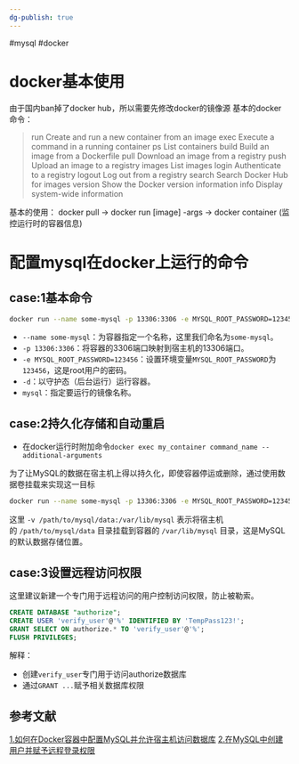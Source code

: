```yaml
---
dg-publish: true
---
```


#mysql #docker
# docker基本使用

由于国内ban掉了docker hub，所以需要先修改docker的镜像源
基本的docker 命令：

>   run         Create and run a new container from an image
  exec        Execute a command in a running container
  ps          List containers
  build       Build an image from a Dockerfile
  pull        Download an image from a registry
  push        Upload an image to a registry
  images      List images
  login       Authenticate to a registry
  logout      Log out from a registry
  search      Search Docker Hub for images
  version     Show the Docker version information
  info        Display system-wide information

基本的使用： 
docker pull -> docker run [image] -args -> docker container (监控运行时的容器信息)

# 配置mysql在docker上运行的命令

## case:1基本命令

````bash
docker run --name some-mysql -p 13306:3306 -e MYSQL_ROOT_PASSWORD=123456 -d mysql
````
- `--name some-mysql`：为容器指定一个名称，这里我们命名为`some-mysql`。
- `-p 13306:3306`：将容器的3306端口映射到宿主机的13306端口。
- `-e MYSQL_ROOT_PASSWORD=123456`：设置环境变量`MYSQL_ROOT_PASSWORD`为`123456`，这是root用户的密码。
- `-d`：以守护态（后台运行）运行容器。
- `mysql`：指定要运行的镜像名称。

## case:2持久化存储和自动重启

- 在docker运行时附加命令`docker exec my_container command_name --additional-arguments`

为了让MySQL的数据在宿主机上得以持久化，即使容器停运或删除，通过使用数据卷挂载来实现这一目标
```bash
docker run --name some-mysql -p 13306:3306 -e MYSQL_ROOT_PASSWORD=123456 -v /path/to/mysql/data:/var/lib/mysql -d mysql
```
这里 `-v /path/to/mysql/data:/var/lib/mysql` 表示将宿主机的 `/path/to/mysql/data` 目录挂载到容器的 `/var/lib/mysql` 目录，这是MySQL的默认数据存储位置。

## case:3设置远程访问权限

这里建议新建一个专门用于远程访问的用户控制访问权限，防止被勒索。
```sql
CREATE DATABASE "authorize";
CREATE USER 'verify_user'@'%' IDENTIFIED BY 'TempPass123!';  
GRANT SELECT ON authorize.* TO 'verify_user'@'%';  
FLUSH PRIVILEGES;
```
解释：
- 创建`verify_user`专门用于访问authorize数据库
- 通过`GRANT ...`赋予相关数据库权限

## 参考文献
[1.如何在Docker容器中配置MySQL并允许宿主机访问数据库](https://www.oryoy.com/news/ru-he-zai-docker-rong-qi-zhong-pei-zhi-mysql-bing-yun-xu-su-zhu-ji-fang-wen-shu-ju-ku.html)
[2.在MySQL中创建用户并赋予远程登录权限](https://www.jasonzk.com/tech/mysqlcreateuser/)
